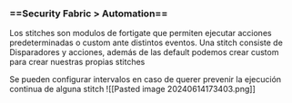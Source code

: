 ### ==Security Fabric > Automation==

Los stitches son modulos de fortigate que permiten ejecutar acciones predeterminadas o custom ante distintos eventos. 
Una stitch consiste de Disparadores y acciones, además de las default podemos crear custom para crear nuestras propias stitches

Se pueden configurar intervalos en caso de querer prevenir la ejecución continua de alguna stitch
![[Pasted image 20240614173403.png]]
